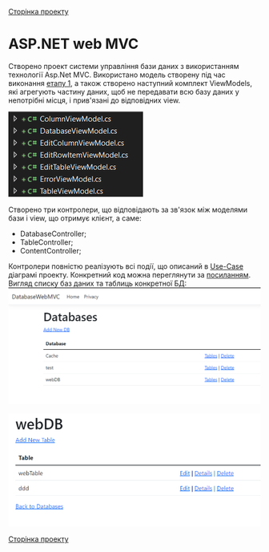 [Сторінка проекту](https://github.com/Forgefill/TTP-41_IT_Course_Project)


# ASP.NET web MVC

Створено проект системи управління бази даних з використанням технології Asp.Net MVC. Використано модель створену під час виконання [етапу 1](https://github.com/Forgefill/TTP-41_IT_Course_Project/tree/master/DAL), а також створено наступний комплект ViewModels, які агрегують частину даних, щоб не передавати всю базу даних у непотрібні місця, і прив'язані до відповідних view.

![View models](../img/ViewModels.png)

Створено три контролери, що відповідають за зв'язок між моделями бази і view, що отримує клієнт, а саме:
* DatabaseController;
* TableController;
* ContentController;

Контролери повністю реалізують всі події, що описаний в [Use-Case](https://github.com/Forgefill/TTP-41_IT_Course_Project/blob/master/img/UseCase0.png) діаграмі проекту.
Конкретний код можна переглянути за [посиланням](https://github.com/Forgefill/TTP-41_IT_Course_Project/tree/master/DatabaseWebMVC/Controllers).
Вигляд списку баз даних та таблиць конкретної БД:
![All Databases](../img/MVC/AlldbMVC.png)

![All Tables](../img/MVC/AllTablesMVC.png)



[Сторінка проекту](https://github.com/Forgefill/TTP-41_IT_Course_Project)
